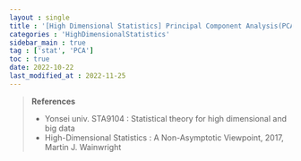 ```yaml
---
layout : single
title : '[High Dimensional Statistics] Principal Component Analysis(PCA)'
categories : 'HighDimensionalStatistics'
sidebar_main : true
tag : ['stat', 'PCA']
toc : true
date: 2022-10-22
last_modified_at : 2022-11-25
---
```


><b>References </b>
>
>- Yonsei univ. STA9104 : Statistical theory for high dimensional and big data 
>- High-Dimensional Statistics : A Non-Asymptotic Viewpoint, 2017, Martin J. Wainwright

